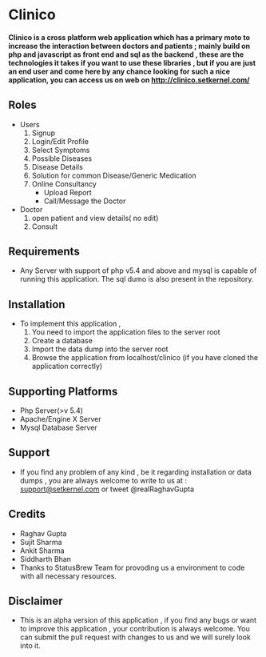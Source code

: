 # Clinico
#### Clinico is a cross platform web application which has a primary moto to increase the interaction between doctors and patients ; mainly build on php and javascript as front end and sql as the backend , these are the technologies it takes if you want to use these libraries , but if you are just an end user and come here by any chance looking for such a nice application, you can access us on web on http://clinico.setkernel.com/

## Roles
* Users
  1. Signup
  2. Login/Edit Profile
  3. Select Symptoms
  4. Possible Diseases
  5. Disease Details
  6. Solution for common Disease/Generic Medication
  7. Online Consultancy
      * Upload Report
      * Call/Message the Doctor
* Doctor
  1. open patient and view details( no edit)
  2. Consult
 
## Requirements
* Any Server with support of php v5.4 and above and mysql is capable of running this application. The sql dumo is also present in the repository.


## Installation
 * To implement this application , 
   1. You need to import the application files to the server root 
   2. Create a database 
   3. Import the data dump into the server root
   4. Browse the application from localhost/clinico (if you have cloned the application correctly) 
   
## Supporting Platforms
  * Php Server(>v 5.4)
  * Apache/Engine X Server 
  * Mysql Database Server


  
  
## Support
 * If you find any problem of any kind , be it regarding installation or data dumps , you are always welcome to write to us at : support@setkernel.com or tweet @realRaghavGupta
 
## Credits
 * Raghav Gupta
 * Sujit Sharma
 * Ankit Sharma
 * Siddharth Bhan
 * Thanks to StatusBrew Team for provoding us a environment to code with all necessary resources.  
 
## Disclaimer
 * This is an alpha version of this application , if you find any bugs or want to improve this application , your contribution is always welcome. You can submit the pull request with changes to us and we will surely look into it.

